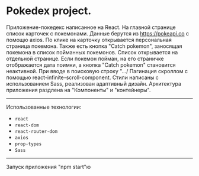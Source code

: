 # Pokedex project. 
Приложение-покедекс написанное на React. На главной странице список карточек с покемонами. Данные берутся из https://pokeapi.co с помощю axios. По клике на карточку открывается персональная страница покемона. Также есть кнопка "Catch pokemon", заносящая покемона в список пойманных покемонов. Список открывается на отдельной странице. Если покемон пойман, на его страничке отображается дата поимки, а кнопка "Catch pokemon" становится неактивной. 
При вводе в поисковую строку ".../
Пагинация скроллом с помощью  react-infinite-scroll-component. Стили написаны с использованием Sass, реализован адаптивный дизайн. Архитектура приложения раздлена на "Компоненты" и "контейнеры". 
____
Использованные технологии:
* `react`
* `react-dom`
* `react-router-dom`
* `axios`
* `prop-types`
* `Sass`
____
Запуск приложения "npm start"ю
